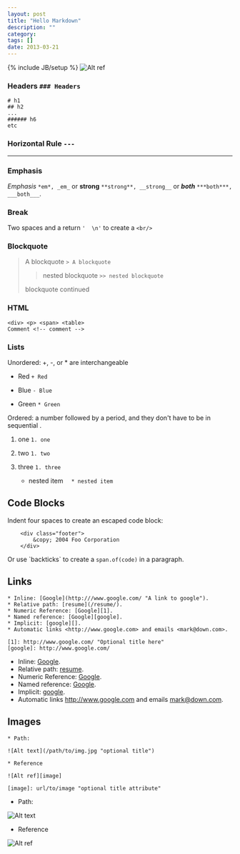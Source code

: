 ```yaml
---
layout: post
title: "Hello Markdown"
description: ""
category: 
tags: []
date: 2013-03-21
---
```

{% include JB/setup %}
![Alt ref][markdown_icon]

### Headers `### Headers`
	# h1
	## h2 
	... 
	###### h6
	etc
	
### Horizontal Rule `---`

---

### Emphasis
*Emphasis* `*em*, _em_` or __strong__ `**strong**, __strong__` or ***both*** `***both***, ___both___`.

### Break
Two spaces and a return `'  \n'` to create a `<br/>`

### Blockquote

> A blockquote `> A blockquote`
>> nested blockquote `>> nested blockquote`
> 
> blockquote continued

### HTML
	<div> <p> <span> <table>
	Comment <!-- comment -->

### Lists
Unordered: \+, \-, or \* are interchangeable 
+ Red `+ Red`
- Blue `- Blue`
* Green `* Green`

Ordered: a number followed by a period, and they don't have to be in sequential .
1. one `1. one`
1. two `1. two`
1. three `1. three`
  
	* nested item `  * nested item`

## Code Blocks
Indent four spaces to create an escaped code block:

		<div class="footer">
			&copy; 2004 Foo Corporation
		</div>
		
Or use \`backticks\` to create a `span.of(code)` in a paragraph.
		
## Links
	* Inline: [Google](http:///www.google.com/ "A link to google").
	* Relative path: [resume](/resume/).  
	* Numeric Reference: [Google][1].
	* Named reference: [Google][google].  
	* Implicit: [google][].
	* Automatic links <http://www.google.com> and emails <mark@down.com>.

	[1]: http://www.google.com/ "Optional title here"
	[google]: http://www.google.com/
		
* Inline: [Google](http:///www.google.com/ "A link to google").
* Relative path: [resume](/resume/).  
* Numeric Reference: [Google][1].
* Named reference: [Google][google].  
* Implicit: [google][].
* Automatic links <http://www.google.com> and emails <mark@down.com>.

[1]: http://www.google.com/ "Optional title here"
[google]: http://www.google.com/		


## Images
	* Path: 
	
	![Alt text](/path/to/img.jpg "optional title")
	
	* Reference 
	
	![Alt ref][image]

	[image]: url/to/image "optional title attribute"
	
* Path:

![Alt text](https://encrypted-tbn1.gstatic.com/images?q=tbn:ANd9GcRK9GgXnEgdDOs_n6S_c71I6vWXgSmKR99hK-UVHgDq7o8GfH6CPw "optional title")

* Reference 

![Alt ref][markdown_icon]

[markdown_icon]: https://encrypted-tbn0.gstatic.com/images?q=tbn:ANd9GcQaOb8H0LGKF9WdtZuoyCe2sqN_UKbWyvpk6JU1XmeWSFoDI0Pe "Markdown Icon"